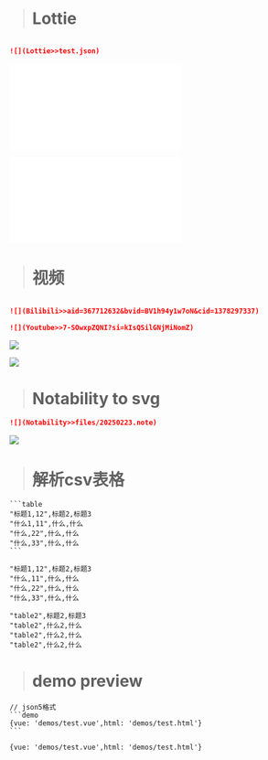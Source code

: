 > # Lottie

```markdown

![](Lottie>>test.json)

```

![](Lottie>>test.json)

![](test.json)

> # 视频

```markdown

![](Bilibili>>aid=367712632&bvid=BV1h94y1w7oN&cid=1378297337)

![](Youtube>>7-SOwxpZQNI?si=kIsQSilGNjMiNomZ)


```

![](Bilibili>>aid=367712632&bvid=BV1h94y1w7oN&cid=1378297337)

![](Youtube>>7-SOwxpZQNI?si=kIsQSilGNjMiNomZ)

> # Notability to svg

```markdown
![](Notability>>files/20250223.note)
```

![](Notability>>files/20250223.note)

> # 解析csv表格

````text
```table
"标题1,12",标题2,标题3
"什么1,11",什么,什么
"什么,22",什么,什么
"什么,33",什么,什么
```
````

```table
"标题1,12",标题2,标题3
"什么,11",什么,什么
"什么,22",什么,什么
"什么,33",什么,什么
```

```table
"table2",标题2,标题3
"table2",什么2,什么
"table2",什么2,什么
"table2",什么2,什么
```

> # demo preview

````text
// json5格式
```demo
{vue: 'demos/test.vue',html: 'demos/test.html'}
```
````

```demo
{vue: 'demos/test.vue',html: 'demos/test.html'}
```


